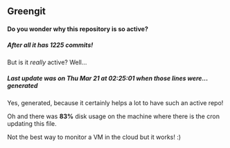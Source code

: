 ## Greengit

#### Do you wonder why this repository is so active?

##### After all it has 1225 commits!

But is it *really* active? Well...

##### Last update was on Thu Mar 21 at 02:25:01 when those lines were... generated

Yes, generated, because it certainly helps a lot to have such an active repo!

Oh and there was **83%** disk usage on the machine
where there is the cron updating this file.

Not the best way to monitor a VM in the cloud but it works! :)
